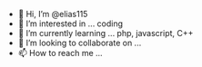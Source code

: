 - 👋 Hi, I’m @elias115
- 👀 I’m interested in ... coding
- 🌱 I’m currently learning ... php, javascript, C++
- 💞️ I’m looking to collaborate on ...
- 📫 How to reach me ...

<!---
elias115/elias115 is a ✨ special ✨ repository because its `README.md` (this file) appears on your GitHub profile.
You can click the Preview link to take a look at your changes.
--->
